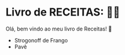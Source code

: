 # Livro de RECEITAS: :man_cook:

Olá, bem vindo ao meu livro de Receitas! :wave:

- Strogonoff de Frango
- Pavê
